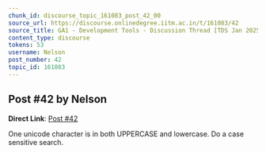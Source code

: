 ```yaml
---
chunk_id: discourse_topic_161083_post_42_00
source_url: https://discourse.onlinedegree.iitm.ac.in/t/161083/42
source_title: GA1 - Development Tools - Discussion Thread [TDS Jan 2025]
content_type: discourse
tokens: 53
username: Nelson
post_number: 42
topic_id: 161083
---
```


## Post #42 by Nelson

**Direct Link**: [Post #42](https://discourse.onlinedegree.iitm.ac.in/t/161083/42)

One unicode character is in both UPPERCASE and lowercase. Do a case sensitive search.
